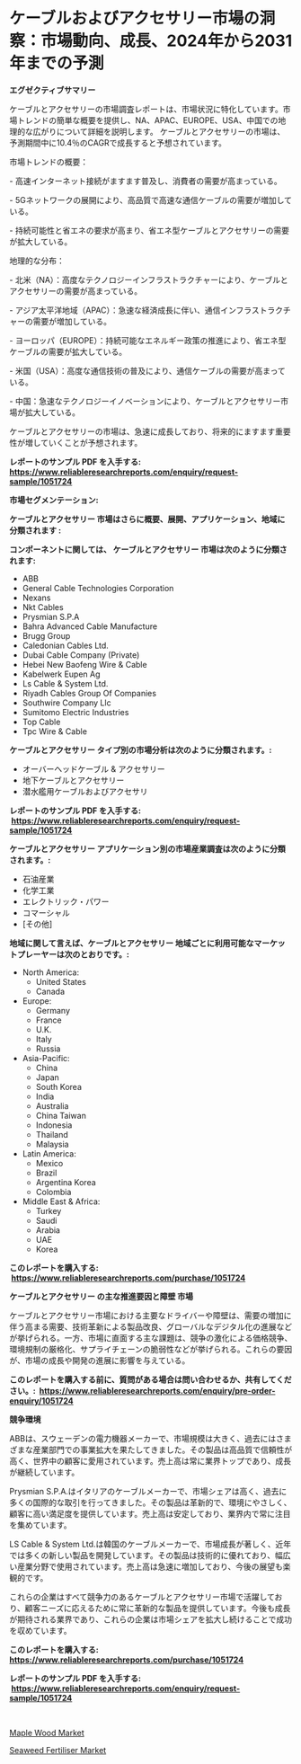 <p><h1>ケーブルおよびアクセサリー市場の洞察：市場動向、成長、2024年から2031年までの予測</h1></p><p><strong>エグゼクティブサマリー</strong></p>
<p><p>ケーブルとアクセサリーの市場調査レポートは、市場状況に特化しています。市場トレンドの簡単な概要を提供し、NA、APAC、EUROPE、USA、中国での地理的な広がりについて詳細を説明します。 ケーブルとアクセサリーの市場は、予測期間中に10.4％のCAGRで成長すると予想されています。</p><p>市場トレンドの概要：</p><p>- 高速インターネット接続がますます普及し、消費者の需要が高まっている。</p><p>- 5Gネットワークの展開により、高品質で高速な通信ケーブルの需要が増加している。</p><p>- 持続可能性と省エネの要求が高まり、省エネ型ケーブルとアクセサリーの需要が拡大している。</p><p>地理的な分布：</p><p>- 北米（NA）：高度なテクノロジーインフラストラクチャーにより、ケーブルとアクセサリーの需要が高まっている。</p><p>- アジア太平洋地域（APAC）：急速な経済成長に伴い、通信インフラストラクチャーの需要が増加している。</p><p>- ヨーロッパ（EUROPE）：持続可能なエネルギー政策の推進により、省エネ型ケーブルの需要が拡大している。</p><p>- 米国（USA）：高度な通信技術の普及により、通信ケーブルの需要が高まっている。</p><p>- 中国：急速なテクノロジーイノベーションにより、ケーブルとアクセサリー市場が拡大している。</p><p>ケーブルとアクセサリーの市場は、急速に成長しており、将来的にますます重要性が増していくことが予想されます。</p></p>
<p><strong>レポートのサンプル PDF を入手する: <a href="https://www.reliableresearchreports.com/enquiry/request-sample/1051724">https://www.reliableresearchreports.com/enquiry/request-sample/1051724</a></strong></p>
<p><strong>市場セグメンテーション:</strong></p>
<p><strong> ケーブルとアクセサリー 市場はさらに概要、展開、アプリケーション、地域に分類されます :</strong></p>
<p><strong>コンポーネントに関しては、 ケーブルとアクセサリー 市場は次のように分類されます: &nbsp;</strong></p>
<p><ul><li>ABB</li><li>General Cable Technologies Corporation</li><li>Nexans</li><li>Nkt Cables</li><li>Prysmian S.P.A</li><li>Bahra Advanced Cable Manufacture</li><li>Brugg Group</li><li>Caledonian Cables Ltd.</li><li>Dubai Cable Company (Private)</li><li>Hebei New Baofeng Wire & Cable</li><li>Kabelwerk Eupen Ag</li><li>Ls Cable & System Ltd.</li><li>Riyadh Cables Group Of Companies</li><li>Southwire Company Llc</li><li>Sumitomo Electric Industries</li><li>Top Cable</li><li>Tpc Wire & Cable</li></ul></p>
<p><strong> ケーブルとアクセサリー タイプ別の市場分析は次のように分類されます。:</strong></p>
<p><ul><li>オーバーヘッドケーブル & アクセサリー</li><li>地下ケーブルとアクセサリー</li><li>潜水艦用ケーブルおよびアクセサリ</li></ul></p>
<p><strong>レポートのサンプル PDF を入手する: &nbsp;<a href="https://www.reliableresearchreports.com/enquiry/request-sample/1051724">https://www.reliableresearchreports.com/enquiry/request-sample/1051724</a></strong></p>
<p><strong> ケーブルとアクセサリー アプリケーション別の市場産業調査は次のように分類されます。:</strong></p>
<p><ul><li>石油産業</li><li>化学工業</li><li>エレクトリック・パワー</li><li>コマーシャル</li><li>[その他]</li></ul></p>
<p><strong>地域に関して言えば、ケーブルとアクセサリー 地域ごとに利用可能なマーケットプレーヤーは次のとおりです。:</strong></p>
<p><ul>
    <li>
        North America:
        <ul>
            <li>United States</li>
            <li>Canada</li>
        </ul>
    </li>
    <li>
        Europe:
        <ul>
            <li>Germany</li>
            <li>France</li>
            <li>U.K.</li>
            <li>Italy</li>
            <li>Russia</li>
        </ul>
    </li>
    <li>
        Asia-Pacific:
        <ul>
            <li>China</li>
            <li>Japan</li>
            <li>South Korea</li>
            <li>India</li>
            <li>Australia</li>
            <li>China Taiwan</li>
            <li>Indonesia</li>
            <li>Thailand</li>
            <li>Malaysia</li>
        </ul>
    </li>
    <li>
        Latin America:
        <ul>
            <li>Mexico</li>
            <li>Brazil</li>
            <li>Argentina Korea</li>
            <li>Colombia</li>
        </ul>
    </li>
    <li>
        Middle East & Africa:
        <ul>
            <li>Turkey</li>
            <li>Saudi</li>
            <li>Arabia</li>
            <li>UAE</li>
            <li>Korea</li>
        </ul>
    </li>
    </ul></p>
<p><strong>このレポートを購入する: &nbsp;<a href="https://www.reliableresearchreports.com/purchase/1051724">https://www.reliableresearchreports.com/purchase/1051724</a></strong></p>
<p><strong>ケーブルとアクセサリー の主な推進要因と障壁 市場</strong></p>
<p><p>ケーブルとアクセサリー市場における主要なドライバーや障壁は、需要の増加に伴う高まる需要、技術革新による製品改良、グローバルなデジタル化の進展などが挙げられる。一方、市場に直面する主な課題は、競争の激化による価格競争、環境規制の厳格化、サプライチェーンの脆弱性などが挙げられる。これらの要因が、市場の成長や開発の進展に影響を与えている。</p></p>
<p><strong>このレポートを購入する前に、質問がある場合は問い合わせるか、共有してください。:&nbsp; <a href="https://www.reliableresearchreports.com/enquiry/pre-order-enquiry/1051724">https://www.reliableresearchreports.com/enquiry/pre-order-enquiry/1051724</a></strong></p>
<p><strong>競争環境</strong></p>
<p><p>ABBは、スウェーデンの電力機器メーカーで、市場規模は大きく、過去にはさまざまな産業部門での事業拡大を果たしてきました。その製品は高品質で信頼性が高く、世界中の顧客に愛用されています。売上高は常に業界トップであり、成長が継続しています。</p><p>Prysmian S.P.A.はイタリアのケーブルメーカーで、市場シェアは高く、過去に多くの国際的な取引を行ってきました。その製品は革新的で、環境にやさしく、顧客に高い満足度を提供しています。売上高は安定しており、業界内で常に注目を集めています。</p><p>LS Cable & System Ltd.は韓国のケーブルメーカーで、市場成長が著しく、近年では多くの新しい製品を開発しています。その製品は技術的に優れており、幅広い産業分野で使用されています。売上高は急速に増加しており、今後の展望も楽観的です。</p><p>これらの企業はすべて競争力のあるケーブルとアクセサリー市場で活躍しており、顧客ニーズに応えるために常に革新的な製品を提供しています。今後も成長が期待される業界であり、これらの企業は市場シェアを拡大し続けることで成功を収めています。</p></p>
<p><strong>このレポートを購入する: &nbsp; <a href="https://www.reliableresearchreports.com/purchase/1051724">https://www.reliableresearchreports.com/purchase/1051724</a></strong></p>
<p><strong>レポートのサンプル PDF を入手する: &nbsp;<a href="https://www.reliableresearchreports.com/enquiry/request-sample/1051724">https://www.reliableresearchreports.com/enquiry/request-sample/1051724</a></strong><strong></strong></p>
<p>&nbsp;</p>
<p><p><a href="https://github.com/shotows/Market-Research-Report-List-1/blob/main/maple-wood-market.md">Maple Wood Market</a></p><p><a href="https://github.com/Sinjinluong3e0awx2m195k76/Market-Research-Report-List-1/blob/main/seaweed-fertiliser-market.md">Seaweed Fertiliser Market</a></p></p>